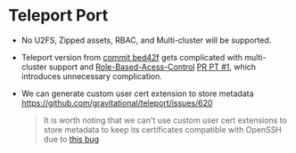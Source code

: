 # Teleport Port

- No U2FS, Zipped assets, RBAC, and Multi-cluster will be supported.

- Teleport version from [commit bed42f](https://github.com/gravitational/teleport/commit/bed42f3c89111bf75b32aca53434d724e9cd48d0) gets complicated with multi-cluster support and [Role-Based-Acess-Control](https://github.com/gravitational/teleport/issues/620) [PR PT #1](https://github.com/gravitational/teleport/pull/652), which introduces unnecessary complication.

- We can generate custom user cert extension to store metadata <https://github.com/gravitational/teleport/issues/620>

  > It is worth noting that we can't use custom user cert extensions to store metadata to keep its certificates compatible with OpenSSH due to [this bug](https://bugzilla.mindrot.org/show_bug.cgi?id=2387)
